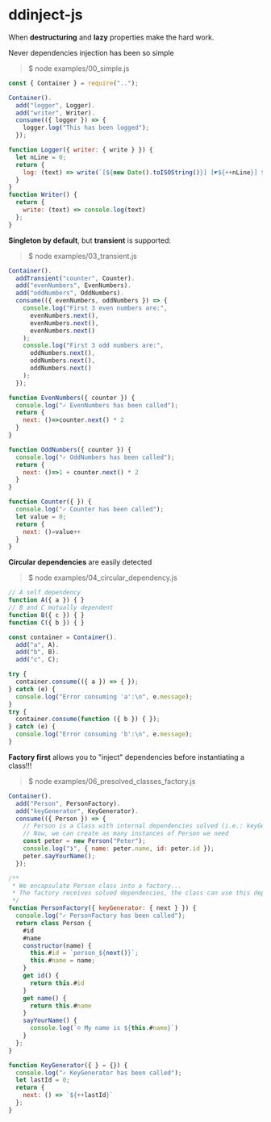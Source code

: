 # ddinject-js

When **destructuring** and **lazy** properties make the hard work.

Never dependencies injection has been so simple

> $ node examples/00_simple.js

```javascript
const { Container } = require("..");

Container().
  add("logger", Logger).
  add("writer", Writer).
  consume(({ logger }) => {
    logger.log("This has been logged");
  });

function Logger({ writer: { write } }) {
  let nLine = 0;
  return {
    log: (text) => write(`[${new Date().toISOString()}] [☛${++nLine}] ${text}`)
  }
}
function Writer() {
  return {
    write: (text) => console.log(text)
  };
}
```

**Singleton by default**, but **transient** is supported:

> $ node examples/03_transient.js

```javascript
Container().
  addTransient("counter", Counter).
  add("evenNumbers", EvenNumbers).
  add("oddNumbers", OddNumbers).
  consume(({ evenNumbers, oddNumbers }) => {
    console.log("First 3 even numbers are:",
      evenNumbers.next(),
      evenNumbers.next(),
      evenNumbers.next()
    );
    console.log("First 3 odd numbers are:",
      oddNumbers.next(),
      oddNumbers.next(),
      oddNumbers.next()
    );
  });

function EvenNumbers({ counter }) {
  console.log("✓ EvenNumbers has been called");
  return {
    next: ()=>counter.next() * 2
  }
}

function OddNumbers({ counter }) {
  console.log("✓ OddNumbers has been called");
  return {
    next: ()=>1 + counter.next() * 2
  }
}

function Counter({ }) {
  console.log("✓ Counter has been called");
  let value = 0;
  return {
    next: ()=value++
  }
}
```

**Circular dependencies** are easily detected

> $ node examples/04_circular_dependency.js

```javascript
// A self dependency
function A({ a }) { }
// B and C mutually dependent
function B({ c }) { }
function C({ b }) { }

const container = Container().
  add("a", A).
  add("b", B).
  add("c", C);

try {
  container.consume(({ a }) => { });
} catch (e) {
  console.log("Error consuming 'a':\n", e.message);
}
try {
  container.consume(function ({ b }) { });
} catch (e) {
  console.log("Error consuming 'b':\n", e.message);
}
```
**Factory first** allows you to "inject" dependencies before instantiating a class!!!

> $ node examples/06_presolved_classes_factory.js

```javascript
Container().
  add("Person", PersonFactory).
  add("keyGenerator", KeyGenerator).
  consume(({ Person }) => {
    // Person is a Class with internal dependencies solved (i.e.: keyGenerator)
    // Now, we can create as many instances of Person we need
    const peter = new Person("Peter");
    console.log("❯", { name: peter.name, id: peter.id });
    peter.sayYourName();
  });

/**
 * We encapsulate Person class into a factory... 
 * The factory receives solved dependencies, the class can use this dependencies because is defined into factory clousure
 */
function PersonFactory({ keyGenerator: { next } }) {
  console.log("✓ PersonFactory has been called");
  return class Person {
    #id
    #name
    constructor(name) {
      this.#id = `person_${next()}`;
      this.#name = name;
    }
    get id() {
      return this.#id
    }
    get name() {
      return this.#name
    }
    sayYourName() {
      console.log(`☺ My name is ${this.#name}`)
    }
  };
}

function KeyGenerator({ } = {}) {
  console.log("✓ KeyGenerator has been called");
  let lastId = 0;
  return {
    next: () => `${++lastId}`
  };
}
```
